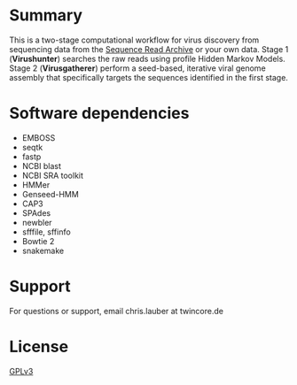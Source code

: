 # Summary

This is a two-stage computational workflow for virus discovery from sequencing data from the [Sequence Read Archive](https://www.ncbi.nlm.nih.gov/sra) or your own data. Stage 1 (**Virushunter**) searches the raw reads using profile Hidden Markov Models. Stage 2 (**Virusgatherer**) perform a seed-based, iterative viral genome assembly that specifically targets the sequences identified in the first stage.

# Software dependencies

 * EMBOSS
 * seqtk
 * fastp
 * NCBI blast
 * NCBI SRA toolkit
 * HMMer
 * Genseed-HMM
 * CAP3
 * SPAdes
 * newbler
 * sfffile, sffinfo
 * Bowtie 2
 * snakemake

# Support

For questions or support, email chris.lauber at twincore.de

# License

[GPLv3](https://www.gnu.org/licenses/gpl-3.0.en.html)
